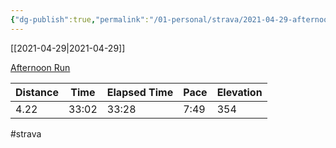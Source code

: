 ```yaml
---
{"dg-publish":true,"permalink":"/01-personal/strava/2021-04-29-afternoon-run/"}
---
```



[[2021-04-29\|2021-04-29]]

[Afternoon Run](https://www.strava.com/activities/5220791421)

| Distance | Time  | Elapsed Time | Pace | Elevation |
| -------- | ----- | ------------ | ---- | --------- |
| 4.22     | 33:02 | 33:28        | 7:49 | 354       |




#strava
